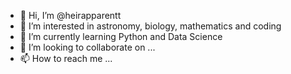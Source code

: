 - 👋 Hi, I’m @heirapparentt
- 👀 I’m interested in astronomy, biology, mathematics and coding
- 🌱 I’m currently learning Python and Data Science
- 💞️ I’m looking to collaborate on ...
- 📫 How to reach me ...

<!---
heirapparentt/heirapparentt is a ✨ special ✨ repository because its `README.md` (this file) appears on your GitHub profile.
You can click the Preview link to take a look at your changes.
--->

